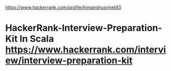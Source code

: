 https://www.hackerrank.com/profile/himanshusrinet93

# HackerRank-Interview-Preparation-Kit In Scala https://www.hackerrank.com/interview/interview-preparation-kit 
